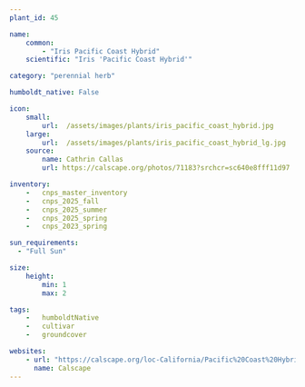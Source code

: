 ```yaml
---
plant_id: 45

name: 
    common: 
        - "Iris Pacific Coast Hybrid"  
    scientific: "Iris 'Pacific Coast Hybrid'" 

category: "perennial herb"

humboldt_native: False

icon: 
    small: 
        url:  /assets/images/plants/iris_pacific_coast_hybrid.jpg  
    large: 
        url:  /assets/images/plants/iris_pacific_coast_hybrid_lg.jpg  
    source: 
        name: Cathrin Callas 
        url: https://calscape.org/photos/71183?srchcr=sc640e8fff11d97

inventory: 
    -   cnps_master_inventory
    -   cnps_2025_fall
    -   cnps_2025_summer
    -   cnps_2025_spring
    -   cnps_2023_spring

sun_requirements:
  - "Full Sun"

size:
    height: 
        min: 1
        max: 2

tags:  
    -   humboldtNative
    -   cultivar
    -   groundcover

websites:
    - url: "https://calscape.org/loc-California/Pacific%20Coast%20Hybrid%20Iris%20(Iris%20%27Pacific%20Coast%20Hybrid%27)"
      name: Calscape
---
```



